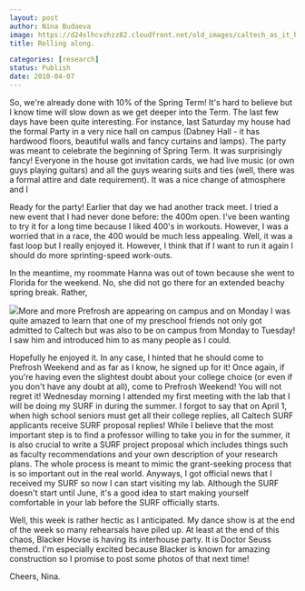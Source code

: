 ```yaml
---
layout: post
author: Nina Budaeva
image: https://d24slhcvzhzz82.cloudfront.net/old_images/caltech_as_it_happens/6a0105349b8251970b0133ec884462970b.jpg
title: Rolling along.

categories: [research]
status: Publish
date: 2010-04-07
---
```



So, we're already done with 10% of the Spring Term! It's hard to believe
but I know time will slow down as we get deeper into the Term. The last few
days have been quite interesting. For instance, last Saturday my house had the
formal Party in a very nice hall on campus (Dabney Hall - it has
hardwood floors, beautiful walls and fancy curtains and lamps). The party was
meant to celebrate the beginning of Spring Term. It was surprisingly fancy!
Everyone in the house got invitation cards, we had live music (or own guys
playing guitars) and all the guys wearing suits and ties (well, there was a
formal attire and date requirement). It was a nice change of atmosphere and I

Ready for the
party!
Earlier that day we had another track meet. I tried a
new event that I had never done before: the 400m open. I've been wanting to try
it for a long time because I liked 400's in workouts. However, I was a worried
that in a race, the 400 would be much less appealing. Well, it was a fast loop
but I really enjoyed it. However, I think that if I want to run it again I
should do more sprinting-speed work-outs.

In the
meantime, my roommate Hanna was out of town because she went to Florida for the
weekend. No, she did not go there for an extended beachy spring break. Rather,


![](https://d24slhcvzhzz82.cloudfront.net/old_images/caltech_as_it_happens/6a0105349b8251970b0133ec8845cc970b.jpg)More and more Prefrosh are appearing on
campus and on Monday I was quite amazed to learn that one of my preschool
friends not only got admitted to Caltech but was also to be on campus from
Monday to Tuesday! I saw him and introduced him to as many people as I could.

Hopefully he enjoyed it. In any case, I hinted that he should come to Prefrosh
Weekend and as far as I know, he signed up for it! Once
again, if you're having even the slightest doubt about your college choice (or
even if you don't have any doubt at all), come to Prefrosh Weekend! You will
not regret it!
Wednesday morning I attended my first meeting with the lab that I will be doing my SURF in during the summer. I forgot to say that on April 1, when high school seniors must get all their college replies, all Caltech SURF applicants receive SURF proposal replies! While I believe that the most important step is to find a professor willing to take you in for the summer, it is also crucial to write a SURF project proposal which includes things such as faculty recommendations and your own description of your research plans. The whole process is meant to mimic the grant-seeking process that is so important out in the real world. Anyways, I got official news that I received my SURF so now I can start visiting my lab. Although the SURF doesn't start until June, it's a good idea to start making yourself comfortable in your lab before the SURF officially starts.

Well, this week is rather hectic as I anticipated. My dance show is at the end of the week so many rehearsals have piled up. At least at the end of this chaos, Blacker Hovse is having its interhouse party. It is Doctor Seuss themed. I'm especially excited because Blacker is known for amazing construction so I promise to post some photos of that next time!

Cheers,
Nina.

